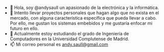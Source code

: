 - 👋 Hola, soy @andysaull un apasionado de la electrónica y la informática.
- 👀 Intento llevar proyectos personales que hagan algo que no exista en el mercado, con alguna característica específica que pueda llevar a cabo.
Por ello, me gustan los sistemas embebidos y me gustaría enfocar mi futuro en ello.
- 🌱 Actualmente estoy estudiando el grado de Ingeniería de Computadores en la Universidad Complutense de Madrid.
- 📫 Mi correo personal es andy.saull@gmail.com

<!---
andysaull/andysaull is a ✨ special ✨ repository because its `README.md` (this file) appears on your GitHub profile.
You can click the Preview link to take a look at your changes.
--->

